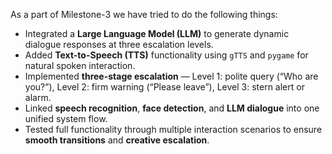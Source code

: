 As a part of Milestone-3 we have tried to do the following things:

- Integrated a **Large Language Model (LLM)** to generate dynamic dialogue responses at three escalation levels.  
- Added **Text-to-Speech (TTS)** functionality using `gTTS` and `pygame` for natural spoken interaction.  
- Implemented **three-stage escalation** — Level 1: polite query (“Who are you?”), Level 2: firm warning (“Please leave”), Level 3: stern alert or alarm.  
- Linked **speech recognition**, **face detection**, and **LLM dialogue** into one unified system flow.  
- Tested full functionality through multiple interaction scenarios to ensure **smooth transitions** and **creative escalation**.  
